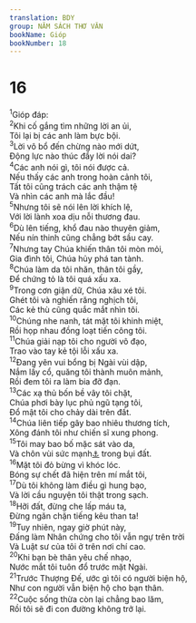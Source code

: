 ```yaml
---
translation: BDY
group: NĂM SÁCH THƠ VĂN
bookName: Gióp 
bookNumber: 18
---
```


<div class="title"><h1>16</h1></div>
<span class="verse giop_16_1"><sup>1</sup>Gióp đáp:<br/></span>
<span class="verse giop_16_2"><sup>2</sup>Khi cố gắng tìm những lời an ủi,<br/>Tôi lại bị các anh làm bực bội.<br/></span>
<span class="verse giop_16_3"><sup>3</sup>Lời vô bổ đến chừng nào mới dứt,<br/>Động lực nào thúc đẩy lời nói dai?<br/></span>
<span class="verse giop_16_4"><sup>4</sup>Các anh nói gì, tôi nói được cả.<br/>Nếu thấy các anh trong hoàn cảnh tôi,<br/>Tất tôi cũng trách các anh thậm tệ<br/>Và nhìn các anh mà lắc đầu!<br/></span>
<span class="verse giop_16_5"><sup>5</sup>Nhưng tôi sẽ nói lên lời khích lệ,<br/>Với lời lành xoa dịu nỗi thương đau.<br/></span>
<span class="verse giop_16_6"><sup>6</sup>Dù lên tiếng, khổ đau nào thuyên giảm,<br/>Nếu nín thinh cũng chẳng bớt sầu cay.<br/></span>
<span class="verse giop_16_7"><sup>7</sup>Nhưng tay Chúa khiến thân tôi mòn mỏi,<br/>Gia đình tôi, Chúa hủy phá tan tành.<br/></span>
<span class="verse giop_16_8"><sup>8</sup>Chúa làm da tôi nhăn, thân tôi gầy,<br/>Để chứng tỏ là tôi quá xấu xa.<br/></span>
<span class="verse giop_16_9"><sup>9</sup>Trong cơn giận dữ, Chúa xâu xé tôi.<br/>Ghét tôi và nghiến răng nghịch tôi,<br/>Các kẻ thù cũng quắc mắt nhìn tôi.<br/></span>
<span class="verse giop_16_10"><sup>10</sup>Chúng nhe nanh, tát mặt tôi khinh miệt,<br/>Rồi họp nhau đồng loạt tiến công tôi.<br/></span>
<span class="verse giop_16_11"><sup>11</sup>Chúa giải nạp tôi cho người vô đạo,<br/>Trao vào tay kẻ tội lỗi xấu xa.<br/></span>
<span class="verse giop_16_12"><sup>12</sup>Đang yên vui bổng bị Ngài vùi dập,<br/>Nắm lấy cổ, quăng tôi thành muôn mảnh,<br/>Rồi đem tôi ra làm bia đỡ đạn.<br/></span>
<span class="verse giop_16_13"><sup>13</sup>Các xạ thủ bốn bề vây tôi chặt,<br/>Chúa phơi bày lục phủ ngũ tạng tôi,<br/>Đổ mật tôi cho chảy dài trên đất.<br/></span>
<span class="verse giop_16_14"><sup>14</sup>Chúa liên tiếp gây bao nhiêu thương tích,<br/>Xông đánh tôi như chiến sĩ xung phong.<br/></span>
<span class="verse giop_16_15"><sup>15</sup>Tôi may bao bố mặc sát vào da,<br/>Và chôn vùi sức mạnh<a href="#" data-toggle="tooltip" data-placement="bottom" title="Nt sừng">⚓</a> trong bụi đất.<br/></span>
<span class="verse giop_16_16"><sup>16</sup>Mặt tôi đỏ bừng vì khóc lóc.<br/>Bóng sự chết đã hiện trên mí mắt tôi,<br/></span>
<span class="verse giop_16_17"><sup>17</sup>Dù tôi không làm điều gì hung bạo,<br/>Và lời cầu nguyện tôi thật trong sạch.<br/></span>
<span class="verse giop_16_18"><sup>18</sup>Hỡi đất, đừng che lấp máu ta,<br/>Đừng ngăn chặn tiếng kêu than ta!<br/></span>
<span class="verse giop_16_19"><sup>19</sup>Tuy nhiên, ngay giờ phút này,<br/>Đấng làm Nhân chứng cho tôi vẫn ngự trên trời<br/>Và Luật sư của tôi ở trên nơi chí cao.<br/></span>
<span class="verse giop_16_20"><sup>20</sup>Khi bạn bè thân yêu chế nhạo,<br/>Nước mắt tôi tuôn đổ trước mặt Ngài.<br/></span>
<span class="verse giop_16_21"><sup>21</sup>Trước Thượng Đế, ước gì tôi có người biện hộ,<br/>Như con người vẫn biện hộ cho bạn thân.<br/></span>
<span class="verse giop_16_22"><sup>22</sup>Cuộc sống thừa còn lại chẳng bao lăm,<br/>Rồi tôi sẽ đi con đường không trở lại.</span>
